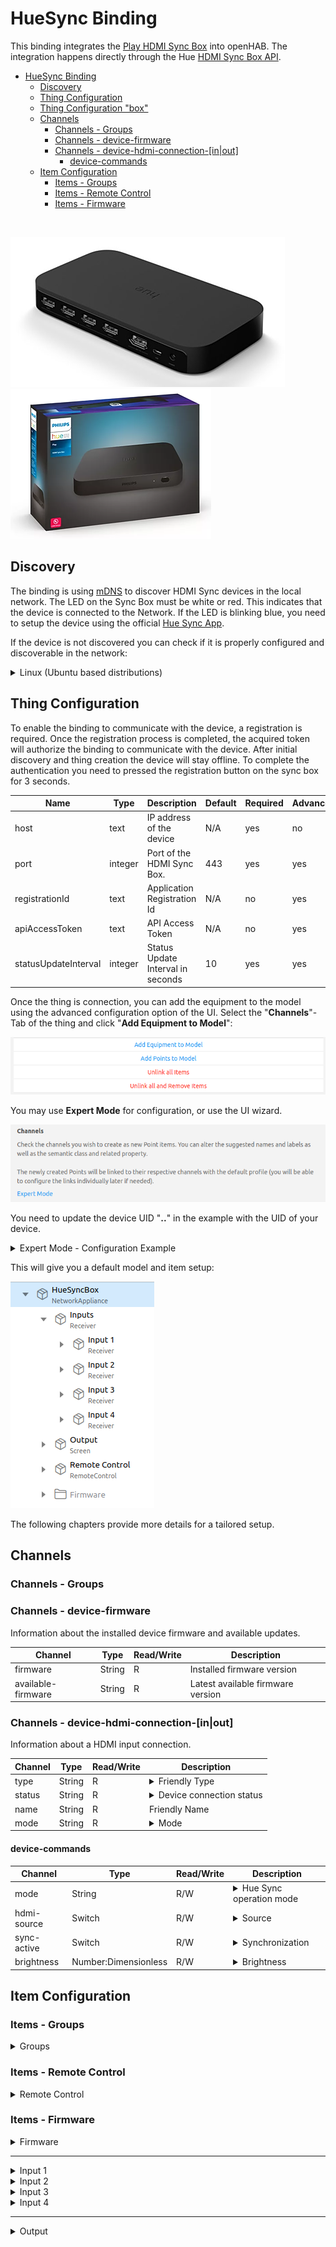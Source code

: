 # HueSync Binding
<!-- markdownlint-disable MD033 -->

This binding integrates the [Play HDMI Sync Box](https://www.philips-hue.com/en-us/p/hue-play-hdmi-sync-box-/046677555221) into openHAB.
The integration happens directly through the Hue [HDMI Sync Box API](https://developers.meethue.com/develop/hue-entertainment/hue-hdmi-sync-box-api/).

- [HueSync Binding](#huesync-binding)
  - [Discovery](#discovery)
  - [Thing Configuration](#thing-configuration)
  - [Thing Configuration "box"](#thing-configuration-box)
  - [Channels](#channels)
    - [Channels - Groups](#channels---groups)
    - [Channels -  device-firmware](#channels----device-firmware)
    - [Channels - device-hdmi-connection-\[in|out\]](#channels---device-hdmi-connection-inout)
      - [device-commands](#device-commands)
  - [Item Configuration](#item-configuration)
    - [Items - Groups](#items---groups)
    - [Items - Remote Control](#items---remote-control)
    - [Items - Firmware](#items---firmware)

<br />

![Play HDMI Sync Box](doc/bridge1.png)
![Play HDMI Sync Box](doc/bridge2.png)

<!-- 
## Supported Things

_Please describe the different supported things / devices including their ThingTypeUID within this section._
_Which different types are supported, which models were tested etc.?_
_Note that it is planned to generate some part of this based on the XML files within ```src/main/resources/OH-INF/thing``` of your binding._

- `bridge`: Short description of the Bridge, if any
- `sample`: Short description of the Thing with the ThingTypeUID `sample` 
- -->

## Discovery

The binding is using [mDNS](https://en.wikipedia.org/wiki/Multicast_DNS) to discover HDMI Sync devices in the local network.
The LED on the Sync Box must be white or red.
This indicates that the device is connected to the Network.
If the LED is blinking blue, you need to setup the device using the official [Hue Sync App](https://www.philips-hue.com/en-in/explore-hue/propositions/entertainment/hue-sync).

If the device is not discovered you can check if it is properly configured and discoverable in the network:

<details>
  <summary>Linux (Ubuntu based distributions)</summary>

```bash
$ avahi-browse --resolve _huesync._tcp 
+ wlp0s20f3 IPv4 HueSyncBox-XXXXXXXXXXX                       _huesync._tcp        local
= wlp0s20f3 IPv4 HueSyncBox-XXXXXXXXXXX                       _huesync._tcp        local
   hostname = [XXXXXXXXXXX.local]
   address = [192.168.0.12]
   port = [443]
   txt = ["name=Sync Box" "devicetype=HSB1" "uniqueid=XXXXXXXXXXX" "path=/api"]
```

</details>

## Thing Configuration

To enable the binding to communicate with the device, a registration is required.
Once the registration process is completed, the acquired token will authorize the binding to communicate with the device.
After initial discovery and thing creation the device will stay offline.
To complete the authentication you need to pressed the registration button on the sync box for 3 seconds.

| Name                 | Type    | Description                       | Default | Required | Advanced |
| -------------------- | ------- | --------------------------------- | ------- | -------- | -------- |
| host                 | text    | IP address of the device          | N/A     | yes      | no       |
| port                 | integer | Port of the HDMI Sync Box.        | 443     | yes      | yes      |
| registrationId       | text    | Application Registration Id       | N/A     | no       | yes      |
| apiAccessToken       | text    | API Access Token                  | N/A     | no       | yes      |
| statusUpdateInterval | integer | Status Update Interval in seconds | 10      | yes      | yes      |

Once the thing is connection, you can add the equipment to the model using the advanced configuration option of the UI. Select the "**Channels**"-Tab of the thing and click "**Add Equipment to Model**":

![Add Equipment to Model](doc/add_equipment_to_model.png)

You may use **Expert Mode** for configuration, or use the UI wizard.

![Expert Mode](doc/expert_mode.png)

You need to update the device UID "**..**" in the example with the UID of your device.
<details>
  <summary>Expert Mode - Configuration Example</summary>
  <pre>
Group HueSyncBox "HueSyncBox" &lt;iconify:mdi:tv&gt; ["NetworkAppliance"]

Group HueSyncBox_Inputs "Inputs" &lt;receiver&gt; (HueSyncBox) ["Receiver"]

Group HueSyncBox_Input_1 "Input 1" &lt;iconify:mdi:hdmi-port&gt; (HueSyncBox_Inputs) ["Receiver"]
Group HueSyncBox_Input_2 "Input 2" &lt;iconify:mdi:hdmi-port&gt; (HueSyncBox_Inputs) ["Receiver"]
Group HueSyncBox_Input_3 "Input 3" &lt;iconify:mdi:hdmi-port&gt; (HueSyncBox_Inputs) ["Receiver"]
Group HueSyncBox_Input_4 "Input 4" &lt;iconify:mdi:hdmi-port&gt; (HueSyncBox_Inputs) ["Receiver"]
Group HueSyncBox_Output "Output" &lt;iconify:mdi:tv&gt; (HueSyncBox) ["Screen"]
Group HueSyncBox_Firmware "Firmware" &lt;iconify:mdi:information&gt; (HueSyncBox)
Group HueSyncBox_Execution "Remote Control" &lt;iconify:mdi:remote&gt; (HueSyncBox) ["RemoteControl"]

String HueSyncBox_Device_Mode  "Mode"  &lt;iconify:mdi:multimedia&gt; (HueSyncBox_Execution) { channel="huesync:box:HueSyncBox:device-commands#mode" }
String HueSyncBox_Device_Input "Input" &lt;iconify:mdi:input&gt;      (HueSyncBox_Execution) { channel="huesync:box:HueSyncBox:device-commands#hdmi-source" }
Switch HueSyncBox_Device_Hdmi  "HDMI"  &lt;iconify:mdi:hdmi-port&gt;  (HueSyncBox_Execution) { channel="huesync:box:HueSyncBox:device-commands#hdmi-active" }
Switch HueSyncBox_Device_Sync  "Sync"  &lt;iconify:mdi:sync&gt;       (HueSyncBox_Execution) { channel="huesync:box:HueSyncBox:device-commands#sync-active" }
Number:Dimensionless HueSyncBox_Device_Brightness "Brightness " &lt;iconify:mdi:brightness-percent&gt; (HueSyncBox_Execution) { channel="huesync:box:HueSyncBox:device-commands#brightness" }

String HueSyncBox_Firmware_Version        "Firmware Version"        &lt;iconify:mdi:text&gt; (HueSyncBox_Firmware) { channel="huesync:box:HueSyncBox:device-firmware#firmware" }           
String HueSyncBox_Latest_Firmware_Version "Latest Firmware Version" &lt;iconify:mdi:text&gt; (HueSyncBox_Firmware) { channel="huesync:box:HueSyncBox:device-firmware#available-firmware" } 

String HueSyncBox_Device_hdmi_in1_Name      "Name - Input 1"           &lt;iconify:mdi:text&gt;       (HueSyncBox_Input_1)   { channel="huesync:box:HueSyncBox:device-hdmi-in-1#name" }              
String HueSyncBox_Device_hdmi_in1_Type      "Type - Input 1"           &lt;iconify:mdi:devices&gt;    (HueSyncBox_Input_1)   { channel="huesync:box:HueSyncBox:device-hdmi-in-1#type" }              
String HueSyncBox_Device_hdmi_in1_Status    "Status - Input 1"         &lt;iconify:mdi:connection&gt; (HueSyncBox_Input_1)   { channel="huesync:box:HueSyncBox:device-hdmi-in-1#status" }
String HueSyncBox_Device_hdmi_in1_Mode      "Mode - Input 1"           &lt;iconify:mdi:multimedia&gt; (HueSyncBox_Input_1)   { channel="huesync:box:HueSyncBox:device-hdmi-in-1#mode" }               

String HueSyncBox_Device_hdmi_in2_Name      "Name - Input 2"           &lt;iconify:mdi:text&gt;       (HueSyncBox_Input_2)   { channel="huesync:box:HueSyncBox:device-hdmi-in-2#name" }              
String HueSyncBox_Device_hdmi_in2_Type      "Type - Input 2"           &lt;iconify:mdi:devices&gt;    (HueSyncBox_Input_2)   { channel="huesync:box:HueSyncBox:device-hdmi-in-2#type" }              
String HueSyncBox_Device_hdmi_in2_Status    "Status - Input 2"         &lt;iconify:mdi:connection&gt; (HueSyncBox_Input_2)   { channel="huesync:box:HueSyncBox:device-hdmi-in-2#status" } 
String HueSyncBox_Device_hdmi_in2_Mode      "Mode - Input 2"           &lt;iconify:mdi:multimedia&gt; (HueSyncBox_Input_2)   { channel="huesync:box:HueSyncBox:device-hdmi-in-2#mode" }              

String HueSyncBox_Device_hdmi_in3_Name      "Name - Input 3"           &lt;iconify:mdi:text&gt;       (HueSyncBox_Input_3)   { channel="huesync:box:HueSyncBox:device-hdmi-in-3#name" }              
String HueSyncBox_Device_hdmi_in3_Type      "Type - Input 3"           &lt;iconify:mdi:devices&gt;    (HueSyncBox_Input_3)   { channel="huesync:box:HueSyncBox:device-hdmi-in-3#type" }              
String HueSyncBox_Device_hdmi_in3_Status    "Status - Input 3"         &lt;iconify:mdi:connection&gt; (HueSyncBox_Input_3)   { channel="huesync:box:HueSyncBox:device-hdmi-in-3#status" } 
String HueSyncBox_Device_hdmi_in3_Mode      "Mode - Input 3"           &lt;iconify:mdi:multimedia&gt; (HueSyncBox_Input_3)   { channel="huesync:box:HueSyncBox:device-hdmi-in-3#mode" }              

String HueSyncBox_Device_hdmi_in4_Name      "Name - Input 4"           &lt;iconify:mdi:text&gt;       (HueSyncBox_Input_4)   { channel="huesync:box:HueSyncBox:device-hdmi-in-4#name" }              
String HueSyncBox_Device_hdmi_in4_Type      "Type - Input 4"           &lt;iconify:mdi:devices&gt;    (HueSyncBox_Input_4)   { channel="huesync:box:HueSyncBox:device-hdmi-in-4#type" }              
String HueSyncBox_Device_hdmi_in4_Status    "Status - Input 4"         &lt;iconify:mdi:connection&gt; (HueSyncBox_Input_4)   { channel="huesync:box:HueSyncBox:device-hdmi-in-4#status" } 
String HueSyncBox_Device_hdmi_in4_Mode      "Mode - Input 4"           &lt;iconify:mdi:multimedia&gt; (HueSyncBox_Input_4)   { channel="huesync:box:HueSyncBox:device-hdmi-in-4#mode" }              

String HueSyncBox_Device_hdmi_out_Name      "Name - Output"            &lt;iconify:mdi:text&gt;       (HueSyncBox_Output)   { channel="huesync:box:HueSyncBox:device-hdmi-out#name" }               
String HueSyncBox_Device_hdmi_out_Type      "Type - Output"            &lt;iconify:mdi:tv&gt;         (HueSyncBox_Output)   { channel="huesync:box:HueSyncBox:device-hdmi-out#type" }               
String HueSyncBox_Device_hdmi_out_Status    "Status - Output"          &lt;iconify:mdi:connection&gt; (HueSyncBox_Output)   { channel="huesync:box:HueSyncBox:device-hdmi-out#status" }              
String HueSyncBox_Device_hdmi_out_Mode      "Mode - Output"            &lt;iconify:mdi:multimedia&gt; (HueSyncBox_Output)   { channel="huesync:box:HueSyncBox:device-hdmi-out#mode" }
  </pre>
</details>

This will give you a default model and item setup:

![Semantic Model](doc/model.png)

The following chapters provide more details for a tailored setup.

## Channels

### Channels - Groups

### Channels - device-firmware

Information about the installed device firmware and available updates.

| Channel            | Type   | Read/Write | Description                       |
| ------------------ | ------ | ---------- | --------------------------------- |
| firmware           | String | R          | Installed firmware version        |
| available-firmware | String | R          | Latest available firmware version |

### Channels - device-hdmi-connection-[in\|out]

Information about a HDMI input  connection.

| Channel | Type   | Read/Write | Description                                                                                                                                                                                                                                                                                                                                                                                                            |
| ------- | ------ | ---------- | ---------------------------------------------------------------------------------------------------------------------------------------------------------------------------------------------------------------------------------------------------------------------------------------------------------------------------------------------------------------------------------------------------------------------- |
| type    | String | R          | <details><summary>Friendly Type</summary><ul><li>generic</li><li>video</li><li>game</li><li>music</li><li>xbox</li><li>playstation</li><li>nintendoswitch</li><li>phone</li><li>desktop</li><li>laptop</li><li>appletv</li><li>roku</li><li>shield</li><li>chromecast</li><li>firetv</li><li>diskplayer</li><li>settopbox</li><li>satellite</li><li>avreceiver</li><li>soundbar</li><li>hdmiswitch</li></ul></details> |
| status  | String | R          | <details><summary>Device connection status</summary><ul><li>unplugged</li><li>plugged</li><li>linked</li><li>unknown</li></ul></details>                                                                                                                                                                                                                                                                               |
| name    | String | R          | Friendly Name                                                                                                                                                                                                                                                                                                                                                                                                          |
| mode    | String | R          | <details><summary>Mode</summary><ul><li>video</li><li>game</li><li>music</li><li>powersave</li><li>passthrough</li></ul></details>                                                                                                                                                                                                                                                                                     |

#### device-commands

| Channel    | Type                 | Read/Write | Description                                                                                                                                                                                                                                                                                                           |
| ---------- | -------------------- | ---------- | --------------------------------------------------------------------------------------------------------------------------------------------------------------------------------------------------------------------------------------------------------------------------------------------------------------------- |
| mode       | String               | R/W        | <details><summary>Hue Sync operation mode</summary><ul><li>video</li><li>game</li><li>music</li><li>powersave</li><li>passthrough</li></ul></details>                                                                                                                                                                 |
| hdmi-source | Switch               | R/W        | <details><summary>Source</summary><ul><li>input1</li><li>input2</li><li>input3</li><li>input4</li></ul></details>                                                                                                                                                                                                     |
| sync-active | Switch               | R/W        | <details><summary>Synchronization</summary><p><b>OFF</b> in case of powersave or passthrough mode, and <b>ON</b> in case of video, game or music mode. When changed from OFF to ON, it will start syncing in last used mode for current source. When changed from ON to OFF, will set passthrough mode.</p></details> |
| brightness | Number:Dimensionless | R/W        | <details><summary>Brightness</summary><p><ul><li>0 = max reduction</li><li>100 = no brightness reduction/boost compared to input</li><li>200 = max boost</li></ul></p></details>                                                                                                                                       |

<!-- 

##### modes

- **video** <br /> Analyzes the on-screen visuals, translating colors and brightness into corresponding light effects for an immersive movie-watching experience.
- **music** <br /> Analyzes the rhythm and beat of your music, creating dynamic light along to your tunes.
- **game**  <br /> Reacts to the action on your screen, intensifying the in-game atmosphere with bursts of light that correspond to explosions, gunfire, and other gameplay events.\n
- **passthrough**
- **powersave**

## Full Example

_Provide a full usage example based on textual configuration files._
_*.things, *.items examples are mandatory as textual configuration is well used by many users._
_*.sitemap examples are optional._  

### Thing Configuration

```java
Example thing configuration goes here.
``` 
-->

## Item Configuration

### Items - Groups

<details>
  <summary> Groups</summary>

|       |                      |                  |                             |                     |                      |     |
| ----- | -------------------- | ---------------- | --------------------------- | ------------------- | -------------------- | --- |
| Group | HueSyncBox           | "HueSyncBox"     | \<iconify:mdi:tv\>          |                     | ["NetworkAppliance"] |     |
| Group | HueSyncBox_Execution | "Remote Control" | \<iconify:mdi:remote\>      | (HueSyncBox)        | ["RemoteControl"]    |     |
| Group | HueSyncBox_Firmware  | "Firmware"       | \<iconify:mdi:information\> | (HueSyncBox)        | ["Point"]            |     |
| Group | HueSyncBox_Inputs    | "Inputs"         | \<receiver\>                | (HueSyncBox)        | ["Receiver"]         |     |
| Group | HueSyncBox_Input_1   | "Input 1"        | \<iconify:mdi:hdmi-port\>   | (HueSyncBox_Inputs) | ["Receiver"]         |     |
| Group | HueSyncBox_Input_2   | "Input 2"        | \<iconify:mdi:hdmi-port\>   | (HueSyncBox_Inputs) | ["Receiver"]         |     |
| Group | HueSyncBox_Input_3   | "Input 3"        | \<iconify:mdi:hdmi-port\>   | (HueSyncBox_Inputs) | ["Receiver"]         |     |
| Group | HueSyncBox_Input_4   | "Input 4"        | \<iconify:mdi:hdmi-port\>   | (HueSyncBox_Inputs) | ["Receiver"]         |     |
| Group | HueSyncBox_Output    | "Output"         | \<iconify:mdi:tv\>          | (HueSyncBox)        | ["Screen"]           |     |
</details>

### Items - Remote Control

<details>
  <summary> Remote Control </summary>

|                      |                              |              |                                    |                        |                                                                          |                                                                                                                                                                                 |
| -------------------- | ---------------------------- | ------------ | ---------------------------------- | ---------------------- | ------------------------------------------------------------------------ | ------------------------------------------------------------------------------------------------------------------------------------------------------------------------------- |
| String               | HueSyncBox_Device_Mode       | "Mode"       | \<iconify:mdi:multimedia\>         | (HueSyncBox_Execution) | { channel="huesync:box:HueSyncBox:device-commands#mode" }       |                                                                                                                                                                                 |
| String               | HueSyncBox_Device_Input      | "Input"      | \<iconify:mdi:input\>              | (HueSyncBox_Execution) | { channel="huesync:box:HueSyncBox:device-commands#hdmi-source" } | <details><summary>HDMI Source</summary><ul><li>input1</li><li>input2</li><li>input3</li><li>input4</li></ul></details>                                                          |
| Switch               | HueSyncBox_Device_Sync       | "Sync"       | \<iconify:mdi:sync\>               | (HueSyncBox_Execution) | { channel="huesync:box:HueSyncBox:device-commands#sync-active" } | <details><summary>HDMI Sync</summary><p><b>OFF</b> in case of <i>powersave</i> or <i>passthrough</i> mode, and <b>ON</b> in case of <i>video</i>, <i>game</i> or <i>music</i> mode.</p><p>When changed from <b>OFF</b> to <b>ON</b>, it will start syncing in last used mode for current source. When changed from <b>ON</b> to <b>OFF</b>, will set <i>passthrough</i> mode.</p></details>                                                                                                                                                                                |
| Switch               | HueSyncBox_Device_Hdmi       | "HDMI"       | \<iconify:mdi:hdmi-port\>          | (HueSyncBox_Execution) | { channel="huesync:box:HueSyncBox:device-commands#hdmi-active" } | <details><summary>HDMI Active</summary><p><b>OFF</b> in case of <i>powersave</i> mode and <b>ON</b> in case of <i>passthrough</i>, <i>video</i>, <i>game</i> or <i>music</i> mode.</p><p>When changed from <b>OFF</b> to <b>ON</b>, it will set <i>passthrough</i> mode. When changed from <b>ON</b> to <b>OFF</b>, will set <i>powersave</i> mode.</p></details>                                                                                                                                                                                |
| Number:Dimensionless | HueSyncBox_Device_Brightness | "Brightness" | \<iconify:mdi:brightness-percent\> | (HueSyncBox_Execution) | { channel="huesync:box:HueSyncBox:device-commands#brightness" } | <details><summary>0 ... 200</summary><p><ul><li>0 = max reduction</li><li>100 = no brightness reduction/boost compared to input</li><li>200 = max boost</li></ul></p></details> |
</details>

### Items - Firmware

<details>
  <summary> Firmware </summary>

|        |                                    |                           |                      |                       |              |                                                                                    |
| ------ | ---------------------------------- | ------------------------- | -------------------- | --------------------- | ------------ | ---------------------------------------------------------------------------------- |
| String | HueSyncBox_Firmware_Version        | "Firmware Version"        | \<iconify:mdi:text\> | (HueSyncBox_Firmware) | ["Property"] | `{ channel="huesync:box:HueSyncBox:device-firmware#firmware" }`           |
| String | HueSyncBox_Latest_Firmware_Version | "Latest Firmware Version" | \<iconify:mdi:text\> | (HueSyncBox_Firmware) | ["Property"] | `{ channel="huesync:box:HueSyncBox:device-firmware#available-firmware" }` |

</details>

---

<details>
  <summary> Input 1 </summary>

|        |                                   |                    |                            |                      |              |                                                                         |
| ------ | --------------------------------- | ------------------ | -------------------------- | -------------------- | ------------ | ----------------------------------------------------------------------- |
| String | HueSyncBox_Device_hdmi_in1_Name   | "Name - Input 1"   | \<iconify:mdi:text\>       | (HueSyncBox_Input_1) | ["Property"] | `{ channel="huesync:box:HueSyncBox:device-hdmi-in-1#name" }`   |
| String | HueSyncBox_Device_hdmi_in1_Type   | "Type - Input 1"   | \<iconify:mdi:devices\>    | (HueSyncBox_Input_1) | ["Property"] | `{ channel="huesync:box:HueSyncBox:device-hdmi-in-1#type" }`   |
| String | HueSyncBox_Device_hdmi_in1_Status | "Status - Input 1" | \<iconify:mdi:connection\> | (HueSyncBox_Input_1) | ["Property"] | `{ channel="huesync:box:HueSyncBox:device-hdmi-in-1#status" }` |
| String | HueSyncBox_Device_hdmi_in1_Mode   | "Mode - Input 1"   | \<iconify:mdi:multimedia\> | (HueSyncBox_Input_1) | ["Property"] | `{ channel="huesync:box:HueSyncBox:device-hdmi-in-1#mode" }`   |

</details>

<details>
  <summary> Input 2 </summary>

|        |                                   |                    |                            |                      |              |                                                                         |
| ------ | --------------------------------- | ------------------ | -------------------------- | -------------------- | ------------ | ----------------------------------------------------------------------- |
| String | HueSyncBox_Device_hdmi_in2_Name   | "Name - Input 2"   | \<iconify:mdi:text\>       | (HueSyncBox_Input_2) | ["Property"] | `{ channel="huesync:box:HueSyncBox:device-hdmi-in-2#name" }`   |
| String | HueSyncBox_Device_hdmi_in2_Type   | "Type - Input 2"   | \<iconify:mdi:devices\>    | (HueSyncBox_Input_2) | ["Property"] | `{ channel="huesync:box:HueSyncBox:device-hdmi-in-2#type" }`   |
| String | HueSyncBox_Device_hdmi_in2_Status | "Status - Input 2" | \<iconify:mdi:connection\> | (HueSyncBox_Input_2) | ["Property"] | `{ channel="huesync:box:HueSyncBox:device-hdmi-in-2#status" }` |
| String | HueSyncBox_Device_hdmi_in2_Mode   | "Mode - Input 2"   | \<iconify:mdi:multimedia\> | (HueSyncBox_Input_2) | ["Property"] | `{ channel="huesync:box:HueSyncBox:device-hdmi-in-2#mode" }`   |
</details>

<details>
  <summary> Input 3 </summary>

|        |                                   |                    |                            |                      |              |                                                                         |
| ------ | --------------------------------- | ------------------ | -------------------------- | -------------------- | ------------ | ----------------------------------------------------------------------- |
| String | HueSyncBox_Device_hdmi_in3_Name   | "Name - Input 3"   | \<iconify:mdi:text\>       | (HueSyncBox_Input_3) | ["Property"] | `{ channel="huesync:box:HueSyncBox:device-hdmi-in-3#name" }`   |
| String | HueSyncBox_Device_hdmi_in3_Type   | "Type - Input 3"   | \<iconify:mdi:devices\>    | (HueSyncBox_Input_3) | ["Property"] | `{ channel="huesync:box:HueSyncBox:device-hdmi-in-3#type" }`   |
| String | HueSyncBox_Device_hdmi_in3_Status | "Status - Input 3" | \<iconify:mdi:connection\> | (HueSyncBox_Input_3) | ["Property"] | `{ channel="huesync:box:HueSyncBox:device-hdmi-in-3#status" }` |
| String | HueSyncBox_Device_hdmi_in3_Mode   | "Mode - Input 3"   | \<iconify:mdi:multimedia\> | (HueSyncBox_Input_3) | ["Property"] | `{ channel="huesync:box:HueSyncBox:device-hdmi-in-3#mode" }`   |

</details>

<details>
  <summary> Input 4 </summary>

|        |                                   |                    |                            |                      |              |                                                                         |
| ------ | --------------------------------- | ------------------ | -------------------------- | -------------------- | ------------ | ----------------------------------------------------------------------- |
| String | HueSyncBox_Device_hdmi_in4_Name   | "Name - Input 4"   | \<iconify:mdi:text\>       | (HueSyncBox_Input_4) | ["Property"] | `{ channel="huesync:box:HueSyncBox:device-hdmi-in-4#name" }`   |
| String | HueSyncBox_Device_hdmi_in4_Type   | "Type - Input 4"   | \<iconify:mdi:devices\>    | (HueSyncBox_Input_4) | ["Property"] | `{ channel="huesync:box:HueSyncBox:device-hdmi-in-4#type" }`   |
| String | HueSyncBox_Device_hdmi_in4_Status | "Status - Input 4" | \<iconify:mdi:connection\> | (HueSyncBox_Input_4) | ["Property"] | `{ channel="huesync:box:HueSyncBox:device-hdmi-in-4#status" }` |
| String | HueSyncBox_Device_hdmi_in4_Mode   | "Mode - Input 4"   | \<iconify:mdi:multimedia\> | (HueSyncBox_Input_4) | ["Property"] | `{ channel="huesync:box:HueSyncBox:device-hdmi-in-4#mode" }`   |

</details>

---

<details>
  <summary> Output </summary>

|        |                                   |                   |                            |                     |              |                                                                        |
| ------ | --------------------------------- | ----------------- | -------------------------- | ------------------- | ------------ | ---------------------------------------------------------------------- |
| String | HueSyncBox_Device_hdmi_out_Name   | "Name - Output"   | \<iconify:mdi:text\>       | (HueSyncBox_Output) | ["Property"] | `{ channel="huesync:box:HueSyncBox:device-hdmi-out#name" }`   |
| String | HueSyncBox_Device_hdmi_out_Type   | "Type - Output"   | \<iconify:mdi:tv\>         | (HueSyncBox_Output) | ["Property"] | `{ channel="huesync:box:HueSyncBox:device-hdmi-out#type" }`   |
| String | HueSyncBox_Device_hdmi_out_Status | "Status - Output" | \<iconify:mdi:connection\> | (HueSyncBox_Output) | ["Property"] | `{ channel="huesync:box:HueSyncBox:device-hdmi-out#status" }` |
| String | HueSyncBox_Device_hdmi_out_Mode   | "Mode - Output"   | \<iconify:mdi:multimedia\> | (HueSyncBox_Output) | ["Property"] | `{ channel="huesync:box:HueSyncBox:device-hdmi-out#mode" }`   |

</details>

<!-- markdownlint-enable MD033 -->

<!-- 
### Sitemap Configuration

```perl
Optional Sitemap configuration goes here.
Remove this section, if not needed.
```

## Any custom content here

_Feel free to add additional sections for whatever you think should also be mentioned about your binding!_ 
-->
